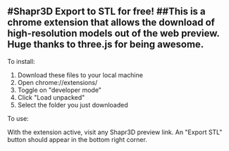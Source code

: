#Shapr3D Export to STL for free!
##This is a chrome extension that allows the download of high-resolution models out of the web preview. Huge thanks to three.js for being awesome. 
--
To install:
1. Download these files to your local machine
2. Open chrome://extensions/
3. Toggle on "developer mode"
4. Click "Load unpacked"
5. Select the folder you just downloaded

To use:

With the extension active, visit any Shapr3D preview link. An "Export STL" button should appear in the bottom right corner.
